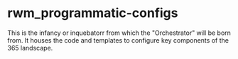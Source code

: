 # rwm_programmatic-configs
This is the infancy or inquebatorr from which the "Orchestrator" will be born from. It houses the code and templates to configure key components of the 365 landscape. 
